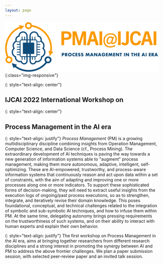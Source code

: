 ```yaml
---
layout: page
---
```


![logo](assets/img/logo.png){:class="img-responsive"}

{: style="text-align: center"}
## IJCAI 2022 International Workshop on

{: style="text-align: center"}
## Process Management in the AI era

{: style="text-align: justify"}
_Process Management_ (PM) is a growing multidisciplinary discipline combining insights from Operation Management, Computer Science, and Data Science (cf., Process Mining). The extraordinary development of AI techniques is paving the way towards a new generation of information systems able to "augment" process management, making them more autonomous, adaptive, intelligent, self-optimizing. These are AI-empowered, trustworthy, and process-aware information systems that continuously reason and act upon data within a set of constraints, with the aim of adapting and improving one or more processes along one or more indicators. To support these sophisticated forms of decision-making, they will need to extract useful insights from the execution logs of ongoing/past process executions, so as to strengthen, integrate, and iteratively revise their domain knowledge.
This poses foundational, conceptual, and technical challenges related to the integration of symbolic and sub-symbolic AI techniques, and how to infuse them within PM. At the same time, delegating autonomy brings pressing requirements on the trustworthiness of such systems, and on their ability to interact with human experts and explain their own behavior.

{: style="text-align: justify"}
The first workshop on Process Management in the AI era, aims at bringing together researchers from different research disciplines and a strong interest in promoting the synergy between AI and PM to address the above frontier challenges. We plan a paper submission session, with selected peer-review paper and an invited talk session.